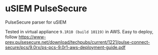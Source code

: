 # uSIEM PulseSecure
PulseSecure parser for uSIEM

Tested in virtual appliance `9.1R10 (build 10119)` in AWS.
Easy to deploy, follow https://www-prev.pulsesecure.net/download/techpubs/current/1221/pulse-connect-secure/pcs/9.0rx/ps-pcs-9.0r1-aws-deployment-guide.pdf